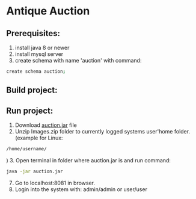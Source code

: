 # Antique Auction

## Prerequisites:

1. install java 8 or newer
2. install mysql server
3. create schema with name 'auction' with command:
```bash
create schema auction;
```
## Build project:

## Run project:
1. Download [auction.jar](https://...) file
2. Unzip Images.zip folder to currently logged systems user'home folder. 
   (example for  Linux:
```bash
/home/username/
```
   )
3. Open terminal in folder where auction.jar is and run command:
```bash
java -jar auction.jar
```
7. Go to localhost:8081 in browser.
8. Login into the system with: admin/admin or user/user
